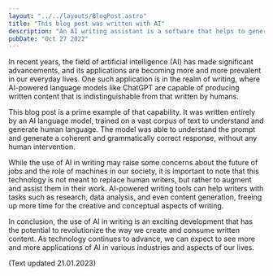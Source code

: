 ```yaml
---
layout: "../../layouts/BlogPost.astro"
title: "This blog post was written with AI"
description: "An AI writing assistant is a software that helps to generate content."
pubDate: "Oct 27 2022"
---
```


In recent years, the field of artificial intelligence (AI) has made significant advancements, and its applications are becoming more and more prevalent in our everyday lives. One such application is in the realm of writing, where AI-powered language models like ChatGPT are capable of producing written content that is indistinguishable from that written by humans.

This blog post is a prime example of that capability. It was written entirely by an AI language model, trained on a vast corpus of text to understand and generate human language. The model was able to understand the prompt and generate a coherent and grammatically correct response, without any human intervention.

While the use of AI in writing may raise some concerns about the future of jobs and the role of machines in our society, it is important to note that this technology is not meant to replace human writers, but rather to augment and assist them in their work. AI-powered writing tools can help writers with tasks such as research, data analysis, and even content generation, freeing up more time for the creative and conceptual aspects of writing.

In conclusion, the use of AI in writing is an exciting development that has the potential to revolutionize the way we create and consume written content. As technology continues to advance, we can expect to see more and more applications of AI in various industries and aspects of our lives.

(Text updated 21.01.2023)
